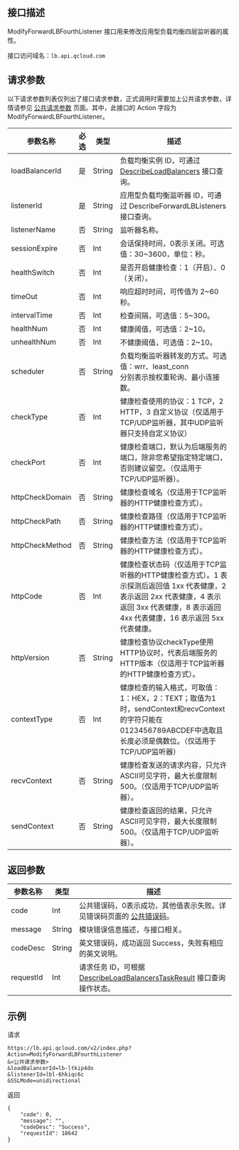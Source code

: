 ## 接口描述
ModifyForwardLBFourthListener 接口用来修改应用型负载均衡四层监听器的属性。
 
接口访问域名：`lb.api.qcloud.com`


## 请求参数

以下请求参数列表仅列出了接口请求参数，正式调用时需要加上公共请求参数，详情请参见 [公共请求参数](https://cloud.tencent.com/document/api/214/11594) 页面。其中，此接口的 Action 字段为 ModifyForwardLBFourthListener。
 
|参数名称|必选|类型|描述|
|-----|------|--------|-----------|
|loadBalancerId|是|String|负载均衡实例 ID，可通过 <a href="https://cloud.tencent.com/document/api/214/1261" title="DescribeLoadBalancers">DescribeLoadBalancers</a> 接口查询。|
|listenerId|是|String|应用型负载均衡监听器 ID，可通过 DescribeForwardLBListeners 接口查询。|
|listenerName|否|String|监听器名称。|
|sessionExpire|否|Int|会话保持时间，0表示关闭。可选值：30~3600，单位：秒。|
|healthSwitch|否|Int|是否开启健康检查：1（开启）、0（关闭）。|
|timeOut|否|Int|响应超时时间，可传值为 2~60 秒。|
|intervalTime|否|Int|检查间隔，可选值：5~300。|
|healthNum|否|Int|健康阈值，可选值：2~10。|
|unhealthNum|否|Int|不健康阈值，可选值：2~10。|
|scheduler|否|String|负载均衡监听器转发的方式。可选值：wrr、least_conn<br>分别表示按权重轮询、最小连接数。|
|checkType|否|Int|健康检查使用的协议：1 TCP，2 HTTP，3 自定义协议（仅适用于TCP/UDP监听器，其中UDP监听器只支持自定义协议）|
|checkPort|否|Int|健康检查端口，默认为后端服务的端口，除非您希望指定特定端口，否则建议留空。（仅适用于TCP/UDP监听器）。|
|httpCheckDomain|否|String|健康检查域名（仅适用于TCP监听器的HTTP健康检查方式）。|
|httpCheckPath|否|String|健康检查路径（仅适用于TCP监听器的HTTP健康检查方式）。|
|httpCheckMethod|否|String|健康检查方法（仅适用于TCP监听器的HTTP健康检查方式）。|
|httpCode|否|Int|健康检查状态码（仅适用于TCP监听器的HTTP健康检查方式）。1 表示探测后返回值 1xx 代表健康，2 表示返回 2xx 代表健康，4 表示返回 3xx 代表健康，8 表示返回 4xx 代表健康，16 表示返回 5xx 代表健康。|
|httpVersion|否|String|健康检查协议checkType使用HTTP协议时，代表后端服务的HTTP版本（仅适用于TCP监听器的HTTP健康检查方式）。|
|contextType|否|Int|健康检查的输入格式，可取值：1：HEX，2：TEXT；取值为1时，sendContext和recvContext的字符只能在0123456789ABCDEF中选取且长度必须是偶数位。（仅适用于TCP/UDP监听器）|
|recvContext|否|String|健康检查发送的请求内容，只允许ASCII可见字符，最大长度限制500。（仅适用于TCP/UDP监听器）。|
|sendContext|否|String|健康检查返回的结果，只允许ASCII可见字符，最大长度限制500。（仅适用于TCP/UDP监听器）。|

## 返回参数
 
 
|参数名称|类型|描述|
|-------|---|---------------|
|code|Int|公共错误码，0表示成功，其他值表示失败。详见错误码页面的 [公共错误码](https://cloud.tencent.com/document/api/214/11602)。|
|message|String|模块错误信息描述，与接口相关。|
|codeDesc|String|英文错误码，成功返回 Success，失败有相应的英文说明。|
|requestId|Int|请求任务 ID，可根据 [DescribeLoadBalancersTaskResult](https://cloud.tencent.com/document/api/214/4007) 接口查询操作状态。|

## 示例
 
请求
```
https://lb.api.qcloud.com/v2/index.php?Action=ModifyForwardLBFourthListener
&<公共请求参数>
&loadBalancerId=lb-ltkip4do
&listenerId=lbl-6hkiqc6c
&SSLMode=unidirectional
```
返回
```
{
    "code": 0,
    "message": "",
    "codeDesc": "Success",
    "requestId": 18642
}

```
